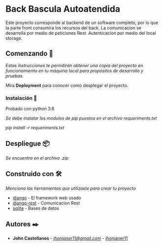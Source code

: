 # Back Bascula Autoatendida

Este proyecto corresponde al backend de un software completo, por lo que la parte front consumira los recursos del back.
La comunicacion se desarrolla por medio de peticiones Rest. Autenticacion por medio del local storage. 


## Comenzando 🚀

_Estas instrucciones te permitirán obtener una copia del proyecto en funcionamiento en tu máquina local para propósitos de desarrollo y pruebas._

Mira **Deployment** para conocer como desplegar el proyecto.


### Instalación 🔧

Probado con python 3.6

_Se debe instalar los modulos de pip puestos en el archivo requeriments.txt_

_pip install -r requeriments.txt_


## Despliegue 📦

_Se encuentra en el archivo .zip_

## Construido con 🛠️

_Menciona las herramientas que utilizaste para crear tu proyecto_

* [django](https://www.djangoproject.com/) - El framework web usado
* [django-rest](https://www.django-rest-framework.org/) - Comunicacion Rest
* [sqlite](https://www.sqlite.org) - Bases de datos


## Autores ✒️


* **John Castellanos** - *jhonjaner11@gmail.com* - [jhonjaner11](https://github.com/jhonjaner11)


